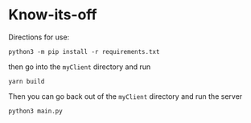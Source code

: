 # Know-its-off

Directions for use:

`python3 -m pip install -r requirements.txt`

then go into the `myClient` directory and run

`yarn build`

Then you can go back out of the `myClient` directory and run the server

`python3 main.py`
